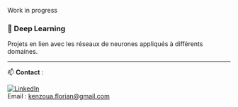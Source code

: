 Work in progress

### 🤖 Deep Learning
Projets en lien avec les réseaux de neurones appliqués à différents domaines.

---

📫 **Contact** : 

[![LinkedIn](https://img.shields.io/badge/LinkedIn-blue?style=flat&logo=linkedin&logoColor=white)](https://www.linkedin.com/in/florian-kenzoua)  
Email : kenzoua.florian@gmail.com
